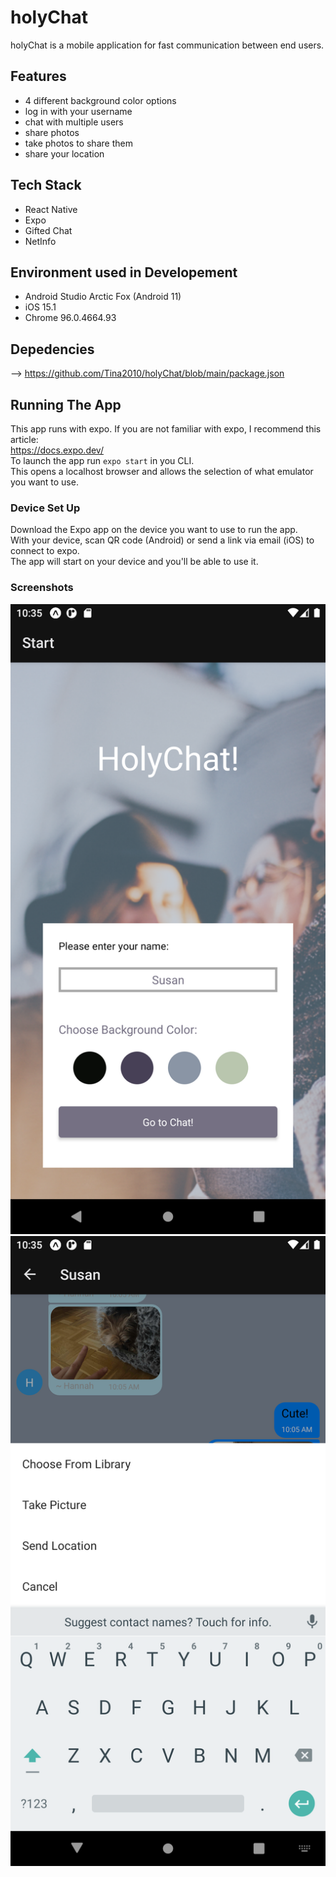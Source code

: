 # holyChat
holyChat is a mobile application for fast communication between end users.

## Features
* 4 different background color options
* log in with your username
* chat with multiple users
* share photos
* take photos to share them
* share your location


## Tech Stack
* React Native
* Expo
* Gifted Chat
* NetInfo

## Environment used in Developement
* Android Studio Arctic Fox (Android 11)
* iOS 15.1
* Chrome 96.0.4664.93

## Depedencies
--> https://github.com/Tina2010/holyChat/blob/main/package.json

## Running The App
This app runs with expo.
If you are not familiar with expo, I recommend this article:  
https://docs.expo.dev/  
To launch the app run `expo start` in you CLI.  
This opens a localhost browser and allows the selection of what emulator you want to use.

### Device Set Up
Download the Expo app on the device you want to use to run the app. \
With your device, scan QR code (Android) or send a link via email (iOS) to connect to expo. \
The app will start on your device and you'll be able to use it.

### Screenshots

![screenshot1](/assets/screenshot1.png "Start-Screen")
![screenshot2](/assets/screenshot2.png "Chat-Screen")